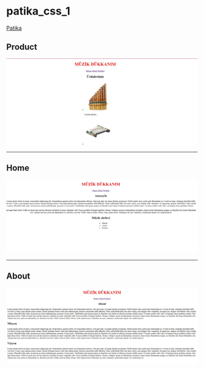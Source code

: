 # patika_css_1
<a href="https://www.patika.dev/tr">Patika</a>
<h2>Product</h2>
<img src="1.JPG">
<hr>
<h2>Home</h2>
<img src="2.JPG">
<hr>
<h2>About</h2>
<img src="3.JPG">

